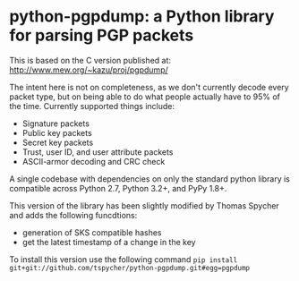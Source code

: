 # python-pgpdump: a Python library for parsing PGP packets

This is based on the C version published at:
http://www.mew.org/~kazu/proj/pgpdump/

The intent here is not on completeness, as we don't currently decode every
packet type, but on being able to do what people actually have to 95% of the
time. Currently supported things include:

* Signature packets
* Public key packets
* Secret key packets
* Trust, user ID, and user attribute packets
* ASCII-armor decoding and CRC check

A single codebase with dependencies on only the standard python library is
compatible across Python 2.7, Python 3.2+, and PyPy 1.8+.

This version of the library has been slightly modified by Thomas Spycher and adds the following funcdtions:

* generation of SKS compatible hashes
* get the latest timestamp of a change in the key

To install this version use the following command
`pip install git+git://github.com/tspycher/python-pgpdump.git#egg=pgpdump`